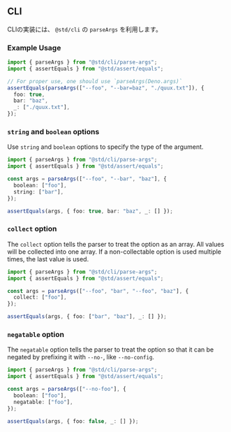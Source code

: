 ## CLI

CLIの実装には、 `@std/cli` の `parseArgs` を利用します。

### Example Usage

```ts
import { parseArgs } from "@std/cli/parse-args";
import { assertEquals } from "@std/assert/equals";

// For proper use, one should use `parseArgs(Deno.args)`
assertEquals(parseArgs(["--foo", "--bar=baz", "./quux.txt"]), {
  foo: true,
  bar: "baz",
  _: ["./quux.txt"],
});
```

### `string` and `boolean` options

Use `string` and `boolean` options to specify the type of the argument.

```ts
import { parseArgs } from "@std/cli/parse-args";
import { assertEquals } from "@std/assert/equals";

const args = parseArgs(["--foo", "--bar", "baz"], {
  boolean: ["foo"],
  string: ["bar"],
});

assertEquals(args, { foo: true, bar: "baz", _: [] });
```

### `collect` option

The `collect` option tells the parser to treat the option as an array. All values will be collected into one array. If a non-collectable option is used multiple times, the last value is used.

```ts
import { parseArgs } from "@std/cli/parse-args";
import { assertEquals } from "@std/assert/equals";

const args = parseArgs(["--foo", "bar", "--foo", "baz"], {
  collect: ["foo"],
});

assertEquals(args, { foo: ["bar", "baz"], _: [] });
```

### `negatable` option

The `negatable` option tells the parser to treat the option so that it can be negated by prefixing it with `--no-`, like `--no-config`.

```ts
import { parseArgs } from "@std/cli/parse-args";
import { assertEquals } from "@std/assert/equals";

const args = parseArgs(["--no-foo"], {
  boolean: ["foo"],
  negatable: ["foo"],
});

assertEquals(args, { foo: false, _: [] });
```
